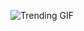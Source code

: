 
<!-- GIF_SECTION -->
![Trending GIF](https://media2.giphy.com/media/v1.Y2lkPThiYjIxNzcyMDZ5eW4zbXMyYWo0dmxmYnhueTZpN2xhbWdwa2x6eWpydnVwYTkyeiZlcD12MV9naWZzX3NlYXJjaCZjdD1n/R5dspTNJBVL51hiSN7/giphy.gif)
<!-- END_GIF_SECTION -->
